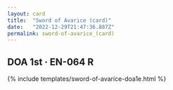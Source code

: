 ```yaml
---
layout: card
title:  "Sword of Avarice (card)"
date:   "2022-12-29T21:47:36.887Z"
permalink: sword-of-avarice_(card)
---
```


## DOA 1st &middot; EN-064 R

{% include templates/sword-of-avarice-doa1e.html %}

